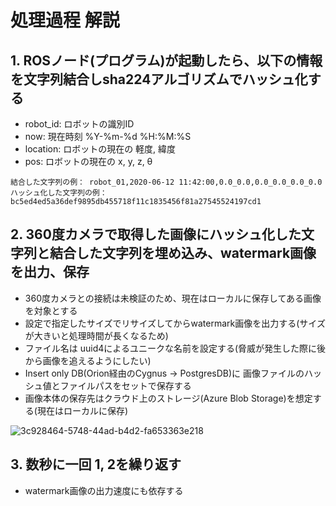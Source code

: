 # 処理過程 解説

## 1. ROSノード(プログラム)が起動したら、以下の情報を文字列結合し**sha224**アルゴリズムでハッシュ化する
* robot_id: ロボットの識別ID
* now: 現在時刻 %Y-%m-%d %H:%M:%S
* location: ロボットの現在の 軽度, 緯度
* pos: ロボットの現在の x, y, z, θ

```
結合した文字列の例： robot_01,2020-06-12 11:42:00,0.0_0.0,0.0_0.0_0.0_0.0
ハッシュ化した文字列の例： bc5ed4ed5a36def9895db455718f11c1835456f81a27545524197cd1
```


## 2. 360度カメラで取得した画像にハッシュ化した文字列と結合した文字列を埋め込み、watermark画像を出力、保存
* 360度カメラとの接続は未検証のため、現在はローカルに保存してある画像を対象とする
* 設定で指定したサイズでリサイズしてからwatermark画像を出力する(サイズが大きいと処理時間が長くなるため)
* ファイル名は uuid4によるユニークな名前を設定する(脅威が発生した際に後から画像を追えるようにしたい)
* Insert only DB(Orion経由のCygnus -> PostgresDB)に 画像ファイルのハッシュ値とファイルパスをセットで保存する
* 画像本体の保存先はクラウド上のストレージ(Azure Blob Storage)を想定する(現在はローカルに保存)

![3c928464-5748-44ad-b4d2-fa653363e218](https://user-images.githubusercontent.com/6661165/84484604-f2382a00-acd5-11ea-9db9-ab77297b79ce.png)

## 3. 数秒に一回 1, 2を繰り返す
* watermark画像の出力速度にも依存する
